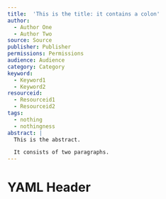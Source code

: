 ```yaml
---
title:  'This is the title: it contains a colon'
author:
  - Author One
  - Author Two
source: Source
publisher: Publisher
permissions: Permissions
audience: Audience
category: Category
keyword:
  - Keyword1
  - Keyword2
resourceid:
  - Resourceid1
  - Resourceid2
tags:
  - nothing
  - nothingness
abstract: |
  This is the abstract.

  It consists of two paragraphs.
---
```


# YAML Header
